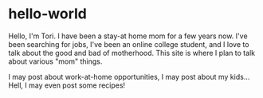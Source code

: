 # hello-world

Hello,
I'm Tori. I have been a stay-at home mom for a few years now.
I've been searching for jobs, I've been an online college student, and I love to talk about the good and bad of motherhood.
This site is where I plan to talk about various "mom" things.

I may post about work-at-home opportunities, I may post about my kids...
Hell, I may even post some recipes!
